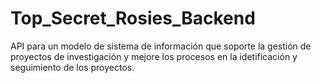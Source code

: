 # Top_Secret_Rosies_Backend

API para un modelo de sistema de información que soporte la gestión de proyectos de investigación y mejore los procesos en la idetificación y seguimiento de los proyectos.
